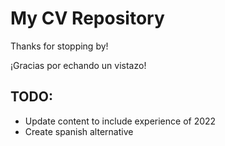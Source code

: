 # My CV Repository

Thanks for stopping by! 

¡Gracias por echando un vistazo!

## TODO:

- Update content to include experience of 2022
- Create spanish alternative
